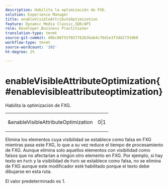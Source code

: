 ```yaml
---
description: Habilita la optimización de FXG.
solution: Experience Manager
title: enableVisibleAttributeOptimization
feature: Dynamic Media Classic,SDK/API
role: Developer,Business Practitioner
translation-type: tm+mt
source-git-commit: d0bc88f55f857762b3bab4c76d1e3f3dd2733d60
workflow-type: tm+mt
source-wordcount: '102'
ht-degree: 2%

---
```



# enableVisibleAttributeOptimization{#enablevisibleattributeoptimization}

Habilita la optimización de FXG.

<table id="simpletable_FDE0D8786BC747AF87A336452500E695"> 
 <tr class="strow"> 
  <td class="stentry"> <p><span class="codeph"> &amp;enableVisibleAttributeOptimization</span> </p> </td> 
  <td class="stentry"> <p>0|1 </p></td> 
 </tr> 
</table>

Elimina los elementos cuya visibilidad se establece como falsa en FXG mientras pasa este FXG, lo que a su vez reduce el tiempo de procesamiento de FXG. Aunque elimina solo aquellos elementos con visibilidad como falsos que no afectarían a ningún otro elemento en FXG. Por ejemplo, si hay texto en `Path` y la visibilidad de `Path` se establece como falsa, no se elimina de FXG aunque este modificador esté habilitado porque el texto debe dibujarse en esta ruta.

El valor predeterminado es 1.
